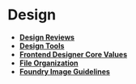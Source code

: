 # Design

- **[Design Reviews](design-design_reviews.md)**
- **[Design Tools](design-design_tools.md)**
- **[Frontend Designer Core Values](design-fed_core_values.md)**
- **[File Organization](design-file_organization.md)**
- **[Foundry Image Guidelines](design-foundry_image_guidelines.md)**
